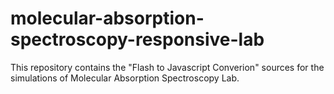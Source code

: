 # molecular-absorption-spectroscopy-responsive-lab
This repository contains the "Flash to Javascript Converion" sources for the simulations 
of Molecular Absorption Spectroscopy Lab. 
